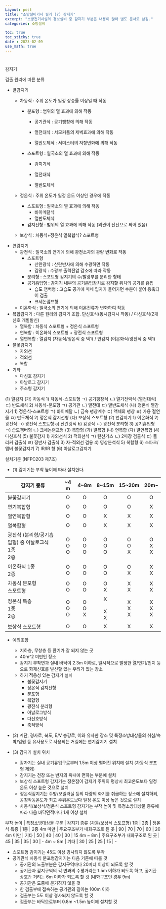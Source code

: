 ```yaml
---
Layout: post
title: "소방설비기사 필기 (?) 감지기"
excerpt: "소방전기시설의 경보설비 중 감지기 부분은 내용이 많아 별도 문서로 남김."
categories: 소방설비

toc: true
toc_sticky: true
date : 2023-02-09
use_math: true
---
```


# 
감지기

검출 원리에 따른 분류

- 열감지기
  - 차동식 : 주위 온도가 일정 상승률 이상일 때 작동
    - 분포형 : 범위의 열 효과에 의해 작동
      - 공기관식 : 공기팽창에 의해 작동

      - 열전대식 : 서모커플의 제벡효과에 의해 작동

      - 열반도체식 : 서미스터의 저항변화에 의해 작동

    - 스포트형 : 일국소의 열 효과에 의해 작동
      - 감지기식

      - 열전대식

      - 열반도체식

  - 정온식 : 주위 온도가 일정 온도 이상인 경우에 작동
    - 스포트형 : 일국소의 열 효과에 의해 작동
      - 바이메탈식
      - 열반도체식
    - 감지선형 : 범위의 열 효과에 의해 작동 (외관이 전선으로 되어 있음)
  - 보상식 : 차동식+정온식 열복합식? 스포트형
- 연감지기
  - 광전식 : 일국소의 연기에 의해 광전소자의 광량 변화로 작동
    - 스포트형
      - 산란광식 : 산란반사에 의해 수광하면 작동
      - 감광식 : 수광부 출력전압 감소에 따라 작동
    - 분리형 : 스포트형 감지기의 수/발광부를 분리한 형태
    - 공기흡입형 : 감지기 내부의 공기흡입장치로 감지할 위치의 공기를 흡입
      - 습도 챔버형 : 고습도 공기에 미세 입자가 들어가면 수분이 붙어 응축되어 검출
      - 크세논램프형
  - 이온화식 : 일국소의 연기에 의해 이온전류가 변화하여 작동
- 복합감지기 : 다른 원리의 감지기 조합. 단신호식(동시감지시 작동) / 다신호식(2개신호 개별발신)
  - 열복합 : 차동식 스포트형  + 정온식 스포트형
  - 연복합 : 이온화식 스포트형 + 광전식 스포트형
  - 열연복합 : 열감지 (차동식/정온식 중 택1) / 연감지 (이온화식/광전식 중 택1)
- 불꽃감지기
  - 자외선
  - 적외선
  - 복합
- 기타
  - 다신호 감지기
  - 아날로그 감지기
  - 주소형 감지기



(1) 열감지
  (가) 차동식
    1) 차동식-스포트형
      ㄱ) 공기팽창식
      ㄴ) 열기전력식 (열전대식)
      ㄷ) 반도체식
     2) 차동식-분포형
      ㄱ) 공기관
      ㄴ) 열전대
      ㄷ) 열반도체식
  (나) 정온식 열감지기
    1) 정온식-스포트형
      ㄱ) 바이메탈
      ㄴ) 금속 팽창계수
      ㄷ) 액체의 팽창
      ㄹ) 가용 절연물
      ㅁ) 반도체식
    2) 정온식 감지선형
  (다) 보상식 스포트형
(2) 연감지기
    1) 이온화식
    2) 광전식
      ㄱ) 광전식 스포트형
         a) 산란광식 
         b) 감광식
      ㄴ) 광전식 분리형
    3) 공기흡입형
      ㄱ) 습도챔버형
      ㄴ) 크세논램프형
(3) 복합형
  (가) 열복합
  (나) 연복합
  (다) 열연복합
(4) 다신호식
(5) 불꽃감지
    1) 자외선식
    2) 적외선식
      ㄱ) 탄산가스
      ㄴ) 2파장 검출식
      ㄷ) 플리커 검출식
      ㄹ) 정반사 검출식
    3) 자-적외선 겸용
    4) 영상분석식
    5) 복합형
    6) 스파크/앰버 불꽃감지기
    7) IR/IR 형
(6) 아날로그감지기



                                                                                                                                    
                                                                                                                                    
                                                                                                                                    
                                                                                                                                                                                                                                                                                                                                                                                                            


설치기준 (NFPC203 제7조)
- (1) 감지기는 부착 높이에 따라 설치한다.

감지기 종류 | ~4 m | 4~8m | 8~15m | 15~20m | 20m~
----------|:--------:|:--------:|:--------:|:--------:|:--------:|
불꽃감지기 | O | O | O | O | O
연기복합형 | O | O | O | O | X
열연복합형 | O | O | X | X | X
열복합형  | O | O | X | X | X
광전식 (분리형/공기흡입형) 중 아날로그식 <br> 1종 <br> 2종 | O<br>O<br>O | O<br>O<br> O | O<br> O<br> O | O<br> O<br> X | O<br> X<br> X
이온화식 1종 <br> 2종 | O<br> O|O<br> O|O<br> O|O<br> X|X<br> X
차동식 분포형<br> 스포트형 | O<br> O|O<br> O|O<br> X|X<br> X|X<br> X
정온식 특종 <br>  1종 <br>  2종 | O<br> O<br> O | O<br> O<br> X | X<br> <br> X<br> X | X<br> X<br> X| X<br> X<br> X
보상식 스포트형 | O|O|X|X|X

  - 예외조항
    - 지하층, 무창층 등 환기가 잘 되지 않는 곳
    - 40m^2 미만인 장소
    - 감지기 부착면과 실내 바닥이 2.3m 이하로, 일시적으로 발생한 열/연기/먼지 등으로 화재신호를 발신할 있는 우려가 있는 장소
    - 하기 적응성 있는 감지기 설치
      - 불꽃감지기
      - 정온식 감지선형
      - 분포형
      - 복합형
      - 광전식 분리형
      - 아날로그방식
      - 다신호방식
      - 축적방식

- (2) 계단, 경사로, 복도, E/V 승강로, 이와 유사한 장소 및 특정소방대상물의 취침/숙박/입원 등 유사용도로 사용되는 거실에는 연기감지기 설치
- (3) 감지기 설치 위치
  - 감자기는 실내 공기유입구로부터 1.5m 이상 떨어진 위치에 설치 (차동식 분포형 제외)
  - 감지기는 천장 또는 반자의 옥내에 면하는 부분에 설치
  - 보상식 스포트형 감지기는 정온점이 감지기 주위의 평상시 최고온도보다 일정 온도 이상 높은 것으로 설치
  - 정온식감지기는 주방/보일러실 등의 다량의 화기를 취급하는 장소에 설치하되, 공칭작동온도가 최고 주위온도보다 일정 온도 이상 높은 것으로 설치
  - 차동식/보상식/정온식 스포트형 감지기는 부착 높이 및 특정소방대상물 종류에 따라 다음 바닥면적마다 1개 이상 설치

부착 높이 | 특정소방대상물 구분 | 감지기 종류 (차동/보상식 스토프형) 1종 | 2종 | 정온식 특종 | 1종 | 2종
4m 미만 | 주요구조부가 내화구조로 된 곳  | 90 | 70 | 70 | 60 | 20
4m 미만 | 기타 | 50 | 40 | 40 | 30 | 15
4m ~ 8m | 주요구조부가 내화구조로 된 곳 | 45 | 35 | 35 | 30 |  -
4m ~ 8m | 기타 | 30 | 25 | 25 | 15 | -

  - 스포트형 감지기는 45도 이상 경사되지 않도록 부착
  - 공기관식 차동식 분포형감지기는 다음 기준에 따를 것
    - 공기관의 노출부분은 감지구역마다 20미터 이상이 되도록 할 것
    - 공기관과 감지구역의 각 변과의 수평거리는 1.5m 이하가 되도록 하고, 공기관 상호간 거리는 6m 이하가 되도록 할 것 (내화구조인 경우 9m)
    - 공기관은 도중에 분기하지 않을 것
    - 한 검출부에 접속하는 공기관의 길이는 100m 이하
    - 검출부는 5도 이상 경사되지 않도록 할 것
    - 검출부는 바닥으로부터 0.8m ~1.5m 높이에 설치할 것
